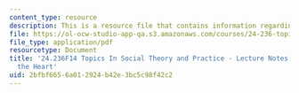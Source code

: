 ```yaml
---
content_type: resource
description: This is a resource file that contains information regarding session 18.
file: https://ol-ocw-studio-app-qa.s3.amazonaws.com/courses/24-236-topics-in-social-theory-and-practice-race-and-racism-fall-2014/2bfbf6656a012924b42e3bc5c98f42c2_MIT24_236F14_Sess18.pdf
file_type: application/pdf
resourcetype: Document
title: '24.236F14 Topics In Social Theory and Practice - Lecture Notes: Racism in
  the Heart'
uid: 2bfbf665-6a01-2924-b42e-3bc5c98f42c2
---
```

